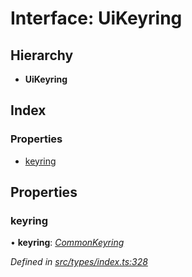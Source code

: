 # Interface: UiKeyring

## Hierarchy

* **UiKeyring**

## Index

### Properties

* [keyring](_src_types_index_.uikeyring.md#keyring)

## Properties

###  keyring

• **keyring**: *[CommonKeyring](../modules/_src_types_index_.md#commonkeyring)*

*Defined in [src/types/index.ts:328](https://github.com/PolymathNetwork/polymesh-sdk/blob/6f0a424/src/types/index.ts#L328)*
